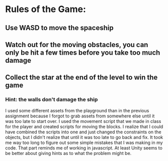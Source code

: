 # Rules of the Game:
## Use WASD to move the spaceship
## Watch out for the moving obstacles, you can only be hit a few times before you take too much damage
## Collect the star at the end of the level to win the game
### Hint: the walls don't damage the ship


I used some different assets from the playground than in the previous assignment because I forgot to grab assets from somewhere else until it was too late to start over. I used the movement script that we made in class for the player and created scripts for moving the blocks. I realize that I could have combined the scripts into one and just changed the constraints on the objects, but I didn't realize that until it was too late to go back and fix. It took me way too long to figure out some simple mistakes that I was making in my code. That part reminds me of working in javascript. At least Unity seems to be better about giving hints as to what the problem might be.
